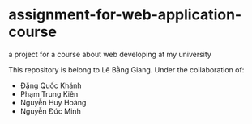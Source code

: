 # assignment-for-web-application-course
a project for a course about web developing at my university

This repository is belong to Lê Bằng Giang.
Under the collaboration of: 
  - Đặng Quốc Khánh
  - Phạm Trung Kiên
  - Nguyễn Huy Hoàng
  - Nguyễn Đức Minh

